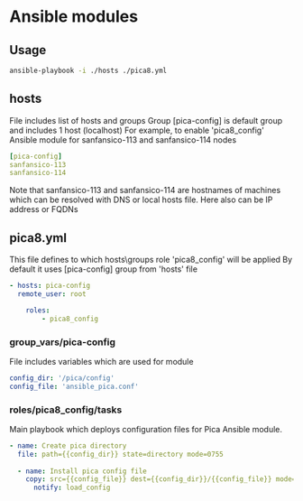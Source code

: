 # Ansible modules

## Usage

```bash
ansible-playbook -i ./hosts ./pica8.yml
```

## hosts
File includes list of hosts and groups
Group [pica-config] is default group and includes 1 host (localhost)
For example, to enable 'pica8_config' Ansible module for sanfansico-113 and sanfansico-114 nodes

```yaml
[pica-config]
sanfansico-113
sanfansico-114
```

Note that sanfansico-113 and sanfansico-114 are hostnames of machines which can be resolved with DNS or local hosts file. Here also can be IP address or FQDNs

## pica8.yml
This file defines to which hosts\groups role 'pica8_config' will be applied
By default it uses [pica-config] group from 'hosts' file

```yaml
- hosts: pica-config
  remote_user: root

    roles:
        - pica8_config
```

### group_vars/pica-config
File includes variables which are used for module

```yaml
config_dir: '/pica/config'
config_file: 'ansible_pica.conf'
```

### roles/pica8_config/tasks
Main playbook which deploys configuration files for Pica Ansible module.

```yaml
- name: Create pica directory
  file: path={{config_dir}} state=directory mode=0755
  
  - name: Install pica config file
    copy: src={{config_file}} dest={{config_dir}}/{{config_file}} mode=0644
      notify: load_config
```
